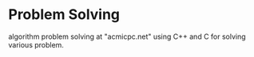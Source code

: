 # Problem Solving

algorithm problem solving at "acmicpc.net" 
using C++ and C for solving various problem.
